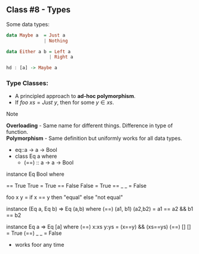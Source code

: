## Class #8 - Types

Some data types:
```Haskell
data Maybe a  = Just a
              | Nothing

data Either a b = Left a
                | Right a

hd : [a] -> Maybe a
```

### Type Classes:
- A principled approach to **ad-hoc polymorphism**.
- If $foo\ xs = Just\ y$, then for some $y \in xs$.

> [!NOTE]
**Overloading** - Same name for different things. Difference in type of function.  
**Polymorphism** - Same definition but uniformly works for all data types.

- eq::a -> a -> Bool
- class Eq a where
  - (==) :: a -> a -> Bool
  
instance Eq Bool where

== True True = True
== False False = True
== _ _ = False

foo x y = if x == y then "equal" else "not equal"

instance (Eq a, Eq b) => Eq (a,b) where
    (==) (a1, b1) (a2,b2) = a1 == a2
                            && b1 == b2

instance Eq a => Eq [a] where
(==) x:xs y:ys = (x==y) && (xs==ys)
(==) []    []  = True
(==) _     _   = False
- works foor any time

